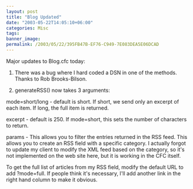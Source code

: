 ```yaml
---
layout: post
title: "Blog Updated"
date: "2003-05-22T14:05:10+06:00"
categories: Misc 
tags: 
banner_image: 
permalink: /2003/05/22/395FB47B-EF76-C949-7E083DEA5E06DCAD
---
```


Major updates to Blog.cfc today:

1) There was a bug where I hard coded a DSN in one of the methods. Thanks to Rob Brooks-Bilson.

2) generateRSS() now takes 3 arguments:

mode=short/long - default is short. If short, we send only an excerpt of each item. If long, the full item is returned.

excerpt - default is 250. If mode=short, this sets the number of characters to return.

params - This allows you to filter the entries returned in the RSS feed. This allows you to create an RSS field with a specific category. I actually forgot to update my client to modify the XML feed based on the category, so it's not implemented on the web site here, but it is working in the CFC itself.

To get the full list of articles from my RSS field, modify the default URL to add ?mode=full. If people think it's necessary, I'll add another link in the right hand column to make it obvious.